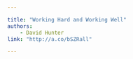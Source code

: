 ```yaml
---

title: "Working Hard and Working Well"
authors:
    - David Hunter
link: "http://a.co/bSZRall" 

---
```

